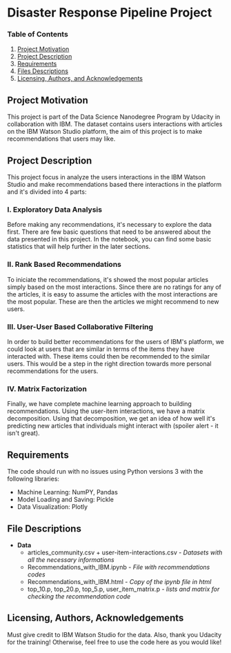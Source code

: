 # Disaster Response Pipeline Project

### Table of Contents

1. [Project Motivation](#motivation)
2. [Project Description](#description)
3. [Requirements](#requirements)
4. [Files Descriptions](#files)
5. [Licensing, Authors, and Acknowledgements](#licensing)

## Project Motivation<a name="motivation"></a>

This project is part of the Data Science Nanodegree Program by Udacity in collaboration with IBM. The dataset contains users interactions with articles on the IBM Watson Studio platform, the aim of this project is to make recommendations that users may like.

## Project Description <a name="description"></a>

This project focus in analyze the users interactions in the IBM Watson Studio and make recommendations based there interactions in the platform and it's divided into 4 parts:

### I. Exploratory Data Analysis

Before making any recommendations, it's necessary to explore the data first. There are few basic questions that need to be answered about the data presented in this project. In the notebook, you can find some basic statistics that will help further in the later sections.

### II. Rank Based Recommendations

To iniciate the recommendations, it's showed the most popular articles simply based on the most interactions. Since there are no ratings for any of the articles, it is easy to assume the articles with the most interactions are the most popular. These are then the articles we might recommend to new users.

### III. User-User Based Collaborative Filtering

In order to build better recommendations for the users of IBM's platform, we could look at users that are similar in terms of the items they have interacted with. These items could then be recommended to the similar users. This would be a step in the right direction towards more personal recommendations for the users.

### IV. Matrix Factorization

Finally, we have complete machine learning approach to building recommendations. Using the user-item interactions, we have a matrix decomposition. Using that decomposition, we get an idea of how well it's predicting new articles that individuals might interact with (spoiler alert - it isn't great).

## Requirements <a name="requirements"></a>

The code should run with no issues using Python versions 3 with the following libraries: 
  - Machine Learning: NumPY, Pandas
  - Model Loading and Saving: Pickle
  - Data Visualization: Plotly

## File Descriptions <a name="files"></a>

- **Data**
  - articles_community.csv + user-item-interactions.csv - *Datasets with all the necessary informations*
  - Recommendations_with_IBM.ipynb - *File with recommendations codes*
  - Recommendations_with_IBM.html - *Copy of the ipynb file in html*
  - top_10.p, top_20.p, top_5.p, user_item_matrix.p - *lists and matrix for checking the recommendation code*

## Licensing, Authors, Acknowledgements<a name="licensing"></a>

Must give credit to IBM Watson Studio for the data. Also, thank you Udacity for the training! Otherwise, feel free to use the code here as you would like! 
